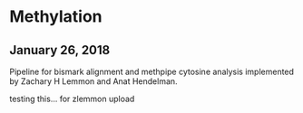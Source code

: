 # Methylation
## January 26, 2018

Pipeline for bismark alignment and methpipe cytosine analysis implemented by Zachary H Lemmon and Anat Hendelman.

testing this... for zlemmon upload
